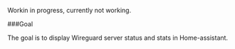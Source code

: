 Workin in progress, currently not working.

###Goal

The goal is to display Wireguard server status and stats in Home-assistant.